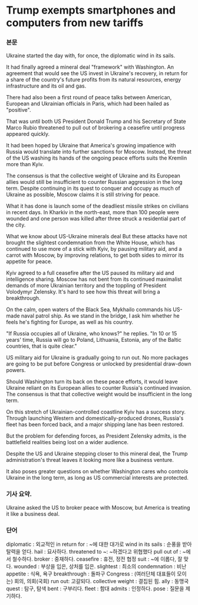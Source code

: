 # Trump exempts smartphones and computers from new tariffs

### 본문
Ukraine started the day with, for once, the diplomatic wind in its sails.

It had finally agreed a mineral deal "framework" with Washington. An agreement that would see the US invest in Ukraine's recovery, in return for a share of the country's future profits from its natural resources, energy infrastructure and its oil and gas.

There had also been a first round of peace talks between American, European and Ukrainian officials in Paris, which had been hailed as "positive".

That was until both US President Donald Trump and his Secretary of State Marco Rubio threatened to pull out of brokering a ceasefire until progress appeared quickly.

It had been hoped by Ukraine that America's growing impatience with Russia would translate into further sanctions for Moscow. Instead, the threat of the US washing its hands of the ongoing peace efforts suits the Kremlin more than Kyiv.

The consensus is that the collective weight of Ukraine and its European allies would still be insufficient to counter Russian aggression in the long term. Despite continuing in its quest to conquer and occupy as much of Ukraine as possible, Moscow claims it is still striving for peace.

What it has done is launch some of the deadliest missile strikes on civilians in recent days. In Kharkiv in the north-east, more than 100 people were wounded and one person was killed after three struck a residential part of the city.

What we know about US-Ukraine minerals deal
But these attacks have not brought the slightest condemnation from the White House, which has continued to use more of a stick with Kyiv, by pausing military aid, and a carrot with Moscow, by improving relations, to get both sides to mirror its appetite for peace.

Kyiv agreed to a full ceasefire after the US paused its military aid and intelligence sharing. Moscow has not bent from its continued maximalist demands of more Ukrainian territory and the toppling of President Volodymyr Zelensky. It's hard to see how this threat will bring a breakthrough.

On the calm, open waters of the Black Sea, Mykhailo commands his US-made naval patrol ship. As we stand in the bridge, I ask him whether he feels he's fighting for Europe, as well as his country.

"If Russia occupies all of Ukraine, who knows?" he replies. "In 10 or 15 years' time, Russia will go to Poland, Lithuania, Estonia, any of the Baltic countries, that is quite clear."

US military aid for Ukraine is gradually going to run out. No more packages are going to be put before Congress or unlocked by presidential draw-down powers.

Should Washington turn its back on these peace efforts, it would leave Ukraine reliant on its European allies to counter Russia's continued invasion. The consensus is that that collective weight would be insufficient in the long term.

On this stretch of Ukrainian-controlled coastline Kyiv has a success story. Through launching Western and domestically-produced drones, Russia's fleet has been forced back, and a major shipping lane has been restored.

But the problem for defending forces, as President Zelensky admits, is the battlefield realities being lost on a wider audience.

Despite the US and Ukraine stepping closer to this mineral deal, the Trump administration's threat leaves it looking more like a business venture.

It also poses greater questions on whether Washington cares who controls Ukraine in the long term, as long as US commercial interests are protected.

### 기사 요약. 
Ukraine asked the US to broker peace with Moscow, but America is treating it like a business deal.

### 단어 
diplomatic : 외교적인
in return for : ~에 대한 대가로
wind in its sails : 순풍을 받아 탈력을 얻다.
hail : 묘사하다.
threatened to ~: ~하겠다고 위협했다
pull out of : ~에서 철수하다.
broker : 중재하다.
ceasefire : 휴전, 정전 협정
suit : ~에 이롭다, 잘 맞다.
wounded : 부상을 입은, 상처를 입은.
slightest : 최소의
condemnation : 비난
appetite : 식욕, 욕구
breakthrough : 돌파구
Congress : (여러단체 대표들이 모이는) 회의, 의회(국회)
run out: 고갈되다.
collective weight : 결집된 힘.
ally : 동맹국
quest : 탐구, 탐색
bent : 구부리다.
fleet : 함대
admits : 인정하다.
pose : 질문을 제기하다. 